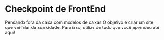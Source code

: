 # Checkpoint de FrontEnd 

 
Pensando fora da caixa com modelos de caixas
O objetivo é criar um site que vai falar da sua cidade. Para isso, utilize de tudo que você aprendeu até aqui! 
